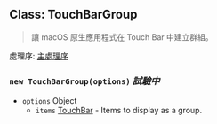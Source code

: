 ## Class: TouchBarGroup

> 讓 macOS 原生應用程式在 Touch Bar 中建立群組。

處理序: [主處理序](../tutorial/quick-start.md#main-process)

### `new TouchBarGroup(options)` *試驗中*

* `options` Object 
  * `items` [TouchBar](touch-bar.md) - Items to display as a group.